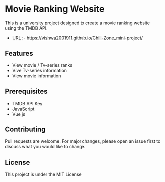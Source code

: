 # Movie Ranking Website
This is a university project designed to create a movie ranking website using the TMDB API.

* URL :- https://vishwa2001911.github.io/Chill-Zone_mini-project/

## Features
* View movie / Tv-series ranks
* Vive Tv-series information
* View movie information

## Prerequisites
* TMDB API Key
* JavaScript
* Vue js


## Contributing
Pull requests are welcome. For major changes, please open an issue first to discuss what you would like to change.

## License
This project is under the MIT License.
